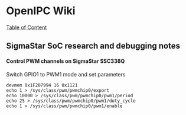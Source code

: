 # OpenIPC Wiki
[Table of Content](../README.md)

SigmaStar SoC research and debugging notes
------------------------------------------

#### Control PWM channels on SigmaStar SSC338Q

Switch GPIO1 to PWM1 mode and set parameters
```
devmem 0x1F207994 16 0x1121 
echo 1 > /sys/class/pwm/pwmchip0/export
echo 10000 > /sys/class/pwm/pwmchip0/pwm1/period
echo 25 > /sys/class/pwm/pwmchip0/pwm1/duty_cycle
echo 1 > /sys/class/pwm/pwmchip0/pwm1/enable
```

